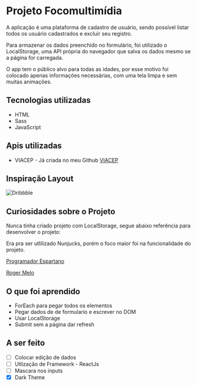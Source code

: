 # Projeto Focomultimídia

A aplicação é uma plataforma de cadastro de usuário, sendo possível listar todos os usuário cadastrados e excluir seu registro.

Para armazenar os dados preenchido no formulário, foi utilizado o LocalStorage, uma API própria do navegador que salva os dados mesmo se a página for carregada.

O app tem o público alvo para todas as idades, por esse motivo foi colocado apenas informações necessárias, com uma tela limpa e sem muitas animações.


## Tecnologias utilizadas
 * HTML
 * Sass
 * JavaScript

## Apis utilizadas
 * VIACEP - Já criada no meu Github  [VIACEP](https://awesomeopensource.com/project/elangosundar/awesome-README-templates)

## Inspiração Layout
![Dribbble](https://cdn.dribbble.com/users/789654/screenshots/15184687/media/114217fcfd1f06454aaaa125b359ff8d.png)

## Curiosidades sobre o Projeto
Nunca tinha criado projeto com LocalStorage, segue abaixo referência para desenvolver o projeto:

Era pra ser utlilizado Nunjucks, porém o foco maior foi na funcionalidade do projeto.

[Programador Espartano](https://www.youtube.com/watch?v=nXpjlivhvUk)

[Roger Melo](https://youtu.be/xarRciYWT5Q)


## O que foi aprendido
* ForEach para pegar todos os elementos
* Pegar dados de de formulario e escrever no DOM
* Usar LocalStorage
* Submit sem a página dar refresh

## A ser feito
- [ ] Colocar edição de dados
- [ ] Utlização de Framework - ReactJs
- [ ] Mascara nos inputs
- [x] Dark Theme
